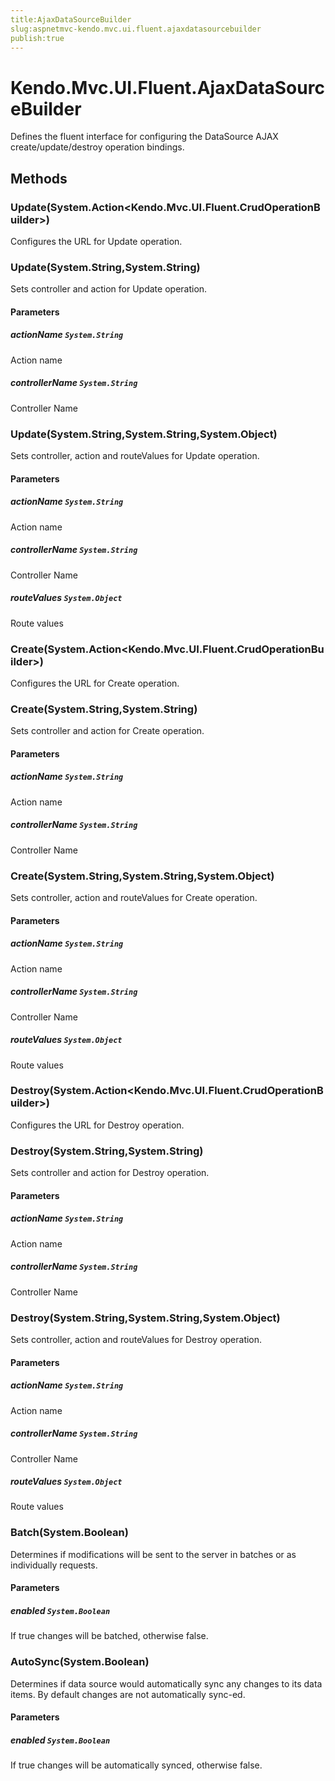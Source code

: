 ```yaml
---
title:AjaxDataSourceBuilder
slug:aspnetmvc-kendo.mvc.ui.fluent.ajaxdatasourcebuilder
publish:true
---
```


# Kendo.Mvc.UI.Fluent.AjaxDataSourceBuilder
Defines the fluent interface for configuring the DataSource AJAX create/update/destroy operation bindings.



## Methods

### Update(System.Action\<Kendo.Mvc.UI.Fluent.CrudOperationBuilder\>)
Configures the URL for Update operation.





### Update(System.String,System.String)
Sets controller and action for Update operation.



#### Parameters

##### actionName `System.String`
Action name

##### controllerName `System.String`
Controller Name




### Update(System.String,System.String,System.Object)
Sets controller, action and routeValues for Update operation.



#### Parameters

##### actionName `System.String`
Action name

##### controllerName `System.String`
Controller Name

##### routeValues `System.Object`
Route values




### Create(System.Action\<Kendo.Mvc.UI.Fluent.CrudOperationBuilder\>)
Configures the URL for Create operation.





### Create(System.String,System.String)
Sets controller and action for Create operation.



#### Parameters

##### actionName `System.String`
Action name

##### controllerName `System.String`
Controller Name




### Create(System.String,System.String,System.Object)
Sets controller, action and routeValues for Create operation.



#### Parameters

##### actionName `System.String`
Action name

##### controllerName `System.String`
Controller Name

##### routeValues `System.Object`
Route values




### Destroy(System.Action\<Kendo.Mvc.UI.Fluent.CrudOperationBuilder\>)
Configures the URL for Destroy operation.





### Destroy(System.String,System.String)
Sets controller and action for Destroy operation.



#### Parameters

##### actionName `System.String`
Action name

##### controllerName `System.String`
Controller Name




### Destroy(System.String,System.String,System.Object)
Sets controller, action and routeValues for Destroy operation.



#### Parameters

##### actionName `System.String`
Action name

##### controllerName `System.String`
Controller Name

##### routeValues `System.Object`
Route values




### Batch(System.Boolean)
Determines if modifications will be sent to the server in batches or as individually requests.



#### Parameters

##### enabled `System.Boolean`
If true changes will be batched, otherwise false.




### AutoSync(System.Boolean)
Determines if data source would automatically sync any changes to its data items. By default changes are not automatically sync-ed.



#### Parameters

##### enabled `System.Boolean`
If true changes will be automatically synced, otherwise false.





